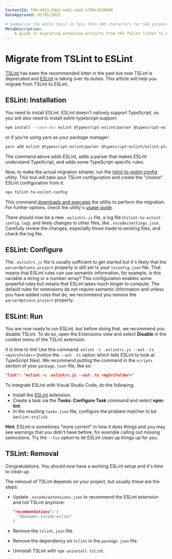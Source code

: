 ```yaml
---
ContentId: f00c4913-58e3-4a61-aa42-e769c3430906
DateApproved: 03/05/2025

# Summarize the whole topic in less than 300 characters for SEO purpose
MetaDescription:
    A guide to migrating extension projects from the TSLint linter to ESLint.
---
```


# Migrate from TSLint to ESLint

[TSLint](HTTPS://palantir.github.io/tslint/) has been the recommended linter in
the past but now TSLint is deprecated and [ESLint](HTTPS://eslint.org/) is
taking over its duties. This article will help you migrate from TSLint to
ESLint.

## ESLint: Installation

You need to install ESLint. ESLint doesn't natively support TypeScript, so you
will also need to install eslint-typescript-support:

```bash
npm install --save-dev eslint @typescript-eslint/parser @typescript-eslint/eslint-plugin
```

or if you're using yarn as your package manager:

```bash
yarn add eslint @typescript-eslint/parser @typescript-eslint/eslint-plugin --dev
```

The command above adds ESLint, adds a parser that makes ESLint understand
TypeScript, and adds some TypeScript-specific rules.

Now, to make the actual migration simpler, run the
[tslint-to-eslint-config](HTTPS://github.com/typescript-eslint/tslint-to-eslint-config)
utility. This tool will take your TSLint configuration and create the "closest"
ESLint configuration from it.

```bash
npx tslint-to-eslint-config
```

This command [downloads and executes](HTTPS://www.npmjs.com/package/npx) the
utility to perform the migration. For further options, check the utility's
[usage guide](HTTPS://github.com/typescript-eslint/tslint-to-eslint-config#usage).

There should now be a new `.eslintrc.js` file, a log file
(`tslint-to-eslint-config.log`), and likely changes to other files, like
`.vscode/settings.json`. Carefully review the changes, especially those made to
existing files, and check the log file.

## ESLint: Configure

The `.eslintrc.js` file is usually sufficient to get started but it's likely
that the `parserOptions.project` property is still set to your `tsconfig.json`
file. That means that ESLint rules can use semantic information, for example, is
this variable a string or a number-array? This configuration enables some
powerful rules but means that ESLint takes much longer to compute. The default
rules for extensions do not require semantic information and unless you have
added rules that do, we recommend you remove the `parserOptions.project`
property.

## ESLint: Run

You are now ready to run ESLint, but before doing that, we recommend you disable
TSLint. To do so, open the Extensions view and select **Disable** in the context
menu of the TSLint extension.

It is time to lint! Use this command:
`eslint -c .eslintrc.js --ext .ts <mySrcFolder>` (notice the `--ext .ts` option
which tells ESLint to look at TypeScript files). We recommend putting the
command in the `scripts` section of your `package.json`-file, like so:

```json
"lint": "eslint -c .eslintrc.js --ext .ts <mySrcFolder>"
```

To integrate ESLint with Visual Studio Code, do the following:

- Install the
  [ESLint](HTTPS://marketplace.visualstudio.com/items?itemName=dbaeumer.vscode-eslint)
  extension.
- Create a task via the **Tasks: Configure Task** command and select **npm:
  lint**.
- In the resulting `tasks.json` file, configure the problem matcher to be
  `$eslint-stylish`.

**Hint**: ESLint is sometimes "more correct" in how it does things and you may
see warnings that you didn't have before, for example calling out missing
semicolons. Try the `--fix` option to let ESLint clean up things up for you.

## TSLint: Removal

Congratulations. You should now have a working ESLint setup and it's time to
clean up.

The removal of TSLint depends on your project, but usually these are the steps:

- Update `.vscode/extensions.json` to recommend the ESLint extension and not
  TSLint anymore:

    ```json
    "recommendations": [
      "dbaeumer.vscode-eslint"
    ]
    ```

- Remove the `tslint.json` file.
- Remove the dependency on `tslint` in the `package.json` file.
- Uninstall TSLint with `npm uninstall tslint`.
